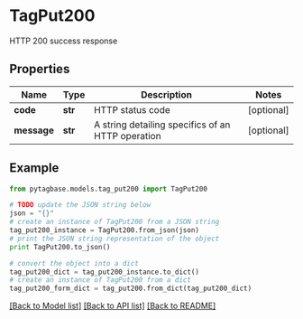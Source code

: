 # TagPut200

HTTP 200 success response

## Properties
Name | Type | Description | Notes
------------ | ------------- | ------------- | -------------
**code** | **str** | HTTP status code | [optional] 
**message** | **str** | A string detailing specifics of an HTTP operation | [optional] 

## Example

```python
from pytagbase.models.tag_put200 import TagPut200

# TODO update the JSON string below
json = "{}"
# create an instance of TagPut200 from a JSON string
tag_put200_instance = TagPut200.from_json(json)
# print the JSON string representation of the object
print TagPut200.to_json()

# convert the object into a dict
tag_put200_dict = tag_put200_instance.to_dict()
# create an instance of TagPut200 from a dict
tag_put200_form_dict = tag_put200.from_dict(tag_put200_dict)
```
[[Back to Model list]](../README.md#documentation-for-models) [[Back to API list]](../README.md#documentation-for-api-endpoints) [[Back to README]](../README.md)


